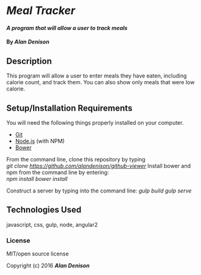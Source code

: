 # _Meal Tracker_


#### _A program that will allow a user to track meals_

#### By _**Alan Denison**_

## Description
This program will allow a user to enter meals they have eaten, including calorie count, and track them. You can also show only meals that were low calorie.
## Setup/Installation Requirements
You will need the following things properly installed on your computer.

* [Git](http://git-scm.com/)
* [Node.js](http://nodejs.org/) (with NPM)
* [Bower](http://bower.io/)

From the command line, clone this repository by typing  
*git clone https://github.com/alandenison/github-viewer*
Install bower and npm from the command line by entering:  
*npm install*
*bower install*

Construct a server by typing into the command line:
*gulp build*
*gulp serve*

## Technologies Used

javascript, css, gulp, node, angular2
### License
MIT/open source license


Copyright (c) 2016 **_Alan Denison_**
